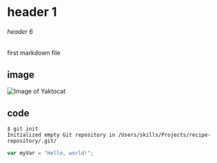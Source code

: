 # header 1
###### header 6


first markdown file

## image
![Image of Yaktocat](https://octodex.github.com/images/yaktocat.png)



## code


```
$ git init
Initialized empty Git repository in /Users/skills/Projects/recipe-repository/.git/
```

``` javascript
var myVar = "Hello, world!";
```
